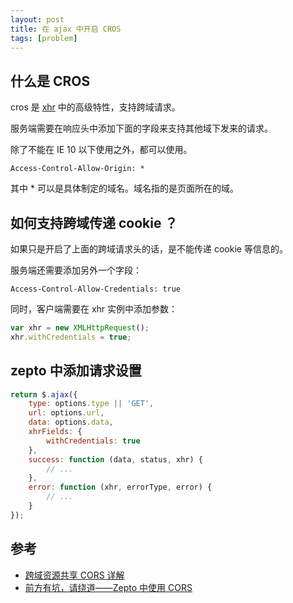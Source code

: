 ```yaml
---
layout: post
title: 在 ajax 中开启 CROS
tags: [problem]
---
```


## 什么是 CROS

cros 是 [xhr](http://www.w3.org/TR/2012/WD-XMLHttpRequest-20120117/) 中的高级特性，支持跨域请求。

服务端需要在响应头中添加下面的字段来支持其他域下发来的请求。

除了不能在 IE 10 以下使用之外，都可以使用。

```
Access-Control-Allow-Origin: *
```

其中 * 可以是具体制定的域名。域名指的是页面所在的域。

## 如何支持跨域传递 cookie ？

如果只是开启了上面的跨域请求头的话，是不能传递 cookie 等信息的。

服务端还需要添加另外一个字段：

```
Access-Control-Allow-Credentials: true
```

同时，客户端需要在 xhr 实例中添加参数：

```js
var xhr = new XMLHttpRequest();
xhr.withCredentials = true;
```

## zepto 中添加请求设置

```js
return $.ajax({
    type: options.type || 'GET',
    url: options.url,
    data: options.data,
    xhrFields: {
        withCredentials: true
    },
    success: function (data, status, xhr) {
        // ...
    },
    error: function (xhr, errorType, error) {
        // ...
    }
});
```

## 参考

- [跨域资源共享 CORS 详解](http://www.ruanyifeng.com/blog/2016/04/cors.html)
- [前方有坑，请绕道——Zepto 中使用 CORS](https://aotu.io/notes/2015/10/26/zepto-cors/)
